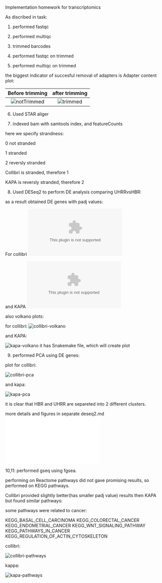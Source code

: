 Implementation homework for transcriptomics

As discribed in task:

1. performed fastqc

2. performed multiqc

3. trimmed barcodes

4. performed fastqc on trimmed 

5. performed multiqc on trimmed

the biggest indicator of succesful removal of adapters is Adapter content plot:

Before trimming            |  after trimming
:-------------------------:|:-------------------------:
![notTrimmed](qc_plots/fastqc_adapter_content_plot.png)  |  ![trimmed](qc_plots/fastqc_adapter_content_plot_trimmed.png)

6. Used STAR aliger

7. indexed bam with samtools index, and featureCounts

here we specify strandness:

0 not stranded

1 stranded

2 reversly stranded

Collibri is stranded, therefore 1

KAPA is reversly stranded, therefore 2

8. Used DESeq2 to perform DE analysis comparing UHRRvsHBR:

as a result obtained DE genes with padj values:

For collibri
![collibri](/condition_treated_results.csv)

and KAPA
![KAPA](/condition_treated_results_kapa.csv)

also volkano plots:

for collibri:
![collibri-volkano](/deseq2_files/figure-gfm/collibri-volkano-1.png)

and KAPA:

![kapa-volkano](/deseq2_files/figure-gfm/kapa-volkano-1.png)
it has Snakemake file, which will create plot

9. performed PCA using DE genes:

plot for collibri:

![collibri-pca](/deseq2_files/figure-gfm/collibri-pca-1.png)

and kapa:

![kapa-pca](/deseq2_files/figure-gfm/kapa-pca-1.png)

it is clear that HBR and UHRR are separeted into 2 different clusters.

more details and figures in separate deseq2.md
![deseq2.md](/deseq2.md)

10,11: performed gseq using fgsea.

performing on Reactome pathways did not gave promising results, so performed on KEGG pathways.

Collibri provided slightly better(has smaller padj value) results then KAPA but found similar pathways:

some pathways were related to cancer:

KEGG_BASAL_CELL_CARCINOMA
KEGG_COLORECTAL_CANCER
KEGG_ENDOMETRIAL_CANCER
KEGG_WNT_SIGNALING_PATHWAY
KEGG_PATHWAYS_IN_CANCER
KEGG_REGULATION_OF_ACTIN_CYTOSKELETON

collibri:

![collibri-pathways](/gsea/collibri_pathways.png)

kappa:

![kapa-pathways](/gsea/kapa-pathways.png)
